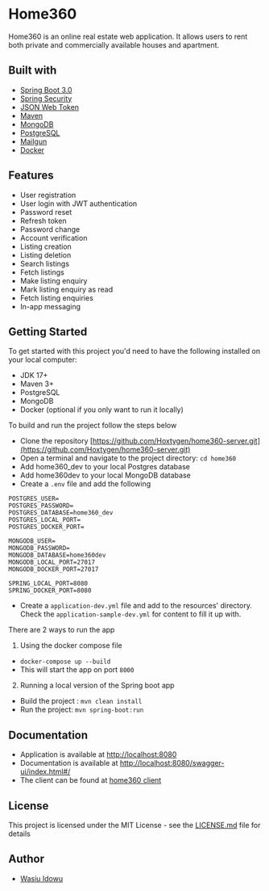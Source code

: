 # Home360

Home360 is an online real estate web application. It allows users to rent both private and commercially available houses
and apartment.

## Built with
* [Spring Boot 3.0](https://spring.io/projects/spring-boot)
* [Spring Security](https://spring.io/projects/spring-security)
* [JSON Web Token](https://jwt.io/introduction)
* [Maven](https://maven.apache.org/)
* [MongoDB](https://www.mongodb.com/)
* [PostgreSQL](https://www.postgresql.org/)
* [Mailgun](https://www.mailgun.com/)
* [Docker](https://www.docker.com/)

## Features
* User registration
* User login with JWT authentication
* Password reset
* Refresh token
* Password change
* Account verification
* Listing creation
* Listing deletion
* Search listings
* Fetch listings
* Make listing enquiry
* Mark listing enquiry as read
* Fetch listing enquiries
* In-app messaging

## Getting Started

To get started with this project you'd need to have the following installed on your local computer:

* JDK 17+
* Maven 3+
* PostgreSQL
* MongoDB
* Docker (optional if you only want to run it locally)

To build and run the project follow the steps below

* Clone the repository [https://github.com/Hoxtygen/home360-server.git](https://github.com/Hoxtygen/home360-server.git)
* Open a terminal and navigate to the project directory: `cd home360`
* Add home360_dev to your local Postgres database
* Add home360dev to your local MongoDB database
* Create a `.env` file and add the following

```
POSTGRES_USER=
POSTGRES_PASSWORD=
POSTGRES_DATABASE=home360_dev
POSTGRES_LOCAL_PORT=
POSTGRES_DOCKER_PORT=

MONGODB_USER=
MONGODB_PASSWORD=
MONGODB_DATABASE=home360dev
MONGODB_LOCAL_PORT=27017
MONGODB_DOCKER_PORT=27017

SPRING_LOCAL_PORT=8080
SPRING_DOCKER_PORT=8080
```

* Create a `application-dev.yml` file and add to the resources' directory. Check the `application-sample-dev.yml` for
  content to fill it up with.


There are 2 ways to run the app
1. Using the docker compose file
- `docker-compose up --build`
- This will start the app on port `8000`

2. Running a local version of the Spring boot app
- Build the project : `mvn clean install`
- Run the project: `mvn spring-boot:run`

## Documentation
* Application is available at [http://localhost:8080](http://localhost:8080/api)
* Documentation is available at [http://localhost:8080/swagger-ui/index.html#/](http://localhost:8080/swagger-ui/index.html#/)
* The client can be found at [home360 client](https://github.com/Hoxtygen/home360-frontend)

## License

This project is licensed under the MIT License - see the [LICENSE.md](LICENSE.md) file for details

## Author

* [Wasiu Idowu](https://github.com/Hoxtygen)
